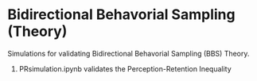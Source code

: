 # Bidirectional Behavorial Sampling (Theory)
 Simulations for validating Bidirectional Behavorial Sampling (BBS) Theory. 

1. PRsimulation.ipynb validates the Perception-Retention Inequality
